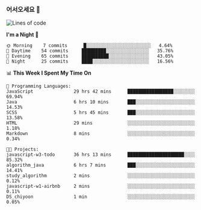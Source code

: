 ### 어서오세요 👋

<!--START_SECTION:waka-->
![Lines of code](https://img.shields.io/badge/From%20Hello%20World%20I%27ve%20Written-5.2%20million%20lines%20of%20code-blue)

**I'm a Night 🦉** 

```text
🌞 Morning    7 commits      █░░░░░░░░░░░░░░░░░░░░░░░░   4.64% 
🌆 Daytime    54 commits     █████████░░░░░░░░░░░░░░░░   35.76% 
🌃 Evening    65 commits     ██████████░░░░░░░░░░░░░░░   43.05% 
🌙 Night      25 commits     ████░░░░░░░░░░░░░░░░░░░░░   16.56%

```


📊 **This Week I Spent My Time On** 

```text
💬 Programming Languages: 
JavaScript               29 hrs 42 mins      █████████████████░░░░░░░░   69.94% 
Java                     6 hrs 10 mins       ███░░░░░░░░░░░░░░░░░░░░░░   14.53% 
SCSS                     5 hrs 45 mins       ███░░░░░░░░░░░░░░░░░░░░░░   13.58% 
HTML                     29 mins             ░░░░░░░░░░░░░░░░░░░░░░░░░   1.18% 
Markdown                 8 mins              ░░░░░░░░░░░░░░░░░░░░░░░░░   0.34%

🐱‍💻 Projects: 
javascript-w3-todo       36 hrs 13 mins      █████████████████████░░░░   85.32% 
algorithm_java           6 hrs 7 mins        ███░░░░░░░░░░░░░░░░░░░░░░   14.41% 
study_algorithm          2 mins              ░░░░░░░░░░░░░░░░░░░░░░░░░   0.12% 
javascript-w1-airbnb     2 mins              ░░░░░░░░░░░░░░░░░░░░░░░░░   0.11% 
DS_chiyoon               1 min               ░░░░░░░░░░░░░░░░░░░░░░░░░   0.05%

```


<!--END_SECTION:waka-->
